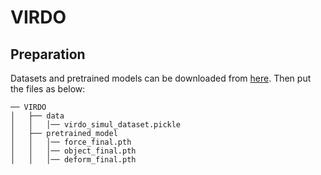 # VIRDO

## Preparation
Datasets and pretrained models can be downloaded from [here](https://www.dropbox.com/sh/4gnme6f0srhnk23/AAABlA6n8cfyo-GsaiDEqLoba?dl=0). Then put the  files as below:

```
── VIRDO
│   ├── data
│   │   │── virdo_simul_dataset.pickle
│   ├── pretrained_model
│   │   │── force_final.pth
│   │   │── object_final.pth
│   │   │── deform_final.pth

```
